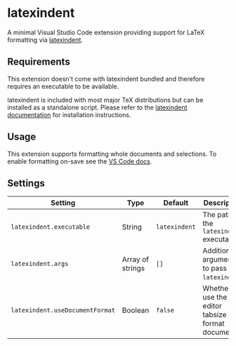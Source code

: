 # latexindent

A minimal Visual Studio Code extension providing support for LaTeX formatting via [latexindent](https://github.com/cmhughes/latexindent.pl).

## Requirements

This extension doesn't come with latexindent bundled and therefore requires an executable to be available.

latexindent is included with most major TeX distributions but can be installed as a standalone script. Please refer to the [latexindent documentation](https://latexindentpl.readthedocs.io/en/latest/sec-how-to-use.html#requirements) for installation instructions.

## Usage

This extension supports formatting whole documents and selections. To enable formatting on-save see the [VS Code docs](https://code.visualstudio.com/docs/editor/codebasics#_formatting).

## Settings
| Setting                         | Type             | Default       | Description                                            |
|---------------------------------|------------------|---------------|--------------------------------------------------------|
| `latexindent.executable`        | String           | `latexindent` | The path to the `latexindent` executable.              |
| `latexindent.args`              | Array of strings | `[]`          | Additional arguments to pass to `latexindent`.         |
| `latexindent.useDocumentFormat` | Boolean          | `false`       | Whether to use the editor tabsize to format documents. |

